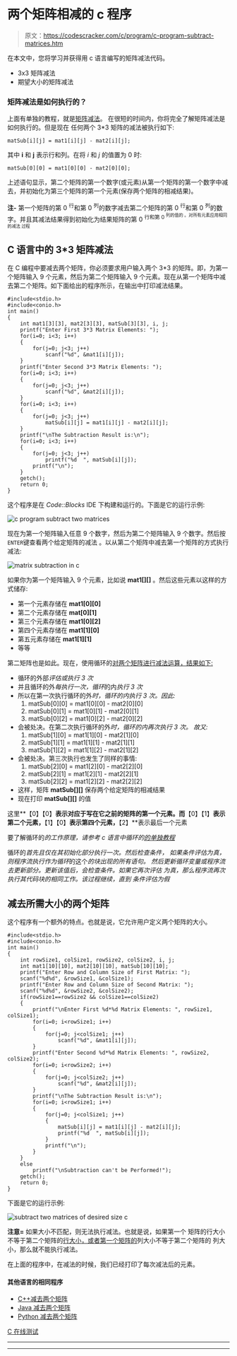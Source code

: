 # 两个矩阵相减的 c 程序

> 原文：<https://codescracker.com/c/program/c-program-subtract-matrices.htm>

在本文中，您将学习并获得用 c 语言编写的矩阵减法代码。

*   3x3 矩阵减法
*   期望大小的矩阵减法

### 矩阵减法是如何执行的？

上面有单独的教程，就是[矩阵减法](/nonprog/matrix-subtraction.htm)。 在很短的时间内，你将完全了解矩阵减法是如何执行的。但是现在 任何两个 3*3 矩阵的减法被执行如下:

```
matSub[i][j] = mat1[i][j] - mat2[i][j];
```

其中 **i** 和 **j** 表示行和列。在将 *i* 和 *j* 的值置为 0 时:

```
matSub[0][0] = mat1[0][0] - mat2[0][0];
```

上述语句显示，第二个矩阵的第一个数字(或元素)从第一个矩阵的第一个数字中减去，并初始化为第三个矩阵的第一个元素(保存两个矩阵的相减结果)。

**注-** 第一个矩阵的第 0 <sup>行</sup>和第 0 <sup>列</sup>的数字减去第二个矩阵的第 0 <sup>行</sup>和第 0 <sup>列</sup>的数字。并且其减法结果得到初始化为结果矩阵的第 0 <sup>行和第 0 <sup>列的值的 。对所有元素应用相同的减法 过程</sup></sup>

## C 语言中的 3*3 矩阵减法

在 C 编程中要减去两个矩阵，你必须要求用户输入两个 3*3 的矩阵。即，为第一个矩阵输入 9 个元素，然后为第二个矩阵输入 9 个元素。现在从第一个矩阵中减去第二个矩阵。如下面给出的程序所示，在输出中打印减法结果。

```
#include<stdio.h>
#include<conio.h>
int main()
{
    int mat1[3][3], mat2[3][3], matSub[3][3], i, j;
    printf("Enter First 3*3 Matrix Elements: ");
    for(i=0; i<3; i++)
    {
        for(j=0; j<3; j++)
            scanf("%d", &mat1[i][j]);
    }
    printf("Enter Second 3*3 Matrix Elements: ");
    for(i=0; i<3; i++)
    {
        for(j=0; j<3; j++)
            scanf("%d", &mat2[i][j]);
    }
    for(i=0; i<3; i++)
    {
        for(j=0; j<3; j++)
            matSub[i][j] = mat1[i][j] - mat2[i][j];
    }
    printf("\nThe Subtraction Result is:\n");
    for(i=0; i<3; i++)
    {
        for(j=0; j<3; j++)
            printf("%d  ", matSub[i][j]);
        printf("\n");
    }
    getch();
    return 0;
}
```

这个程序是在 *Code::Blocks* IDE 下构建和运行的。下面是它的运行示例:

![c program subtract two matrices](img/7335319e9d085ed1f44c6e4a4d382c53.png)

现在为第一个矩阵输入任意 9 个数字，然后为第二个矩阵输入 9 个数字。然后按`ENTER`键查看两个给定矩阵的减法 。以从第二个矩阵中减去第一个矩阵的方式执行减法:

![matrix subtraction in c](img/ac277857b8bd96778ac28e01a8ced044.png)

如果你为第一个矩阵输入 9 个元素，比如说 **mat1[][]** 。然后这些元素以这样的方式储存:

*   第一个元素存储在 **mat1[0][0]**
*   第二个元素存储在 **mat[0][1]**
*   第三个元素存储在 **mat1[0][2]**
*   第四个元素存储在 **mat1[1][0]**
*   第五元素存储在 **mat1[1][1]**
*   等等

第二矩阵也是如此。现在，使用循环的[对两个矩阵进行减法运算，结果如下:](/c/c-for-loop.htm)

*   循环的外部*评估或执行 3 次*
*   并且循环的外*每执行一次，循环*的内*执行 3 次*
*   所以在第一次执行循环的外*时，*循环的内*执行 3 次。因此:*
    1.  matSub[0][0] = mat1[0][0] - mat2[0][0]
    2.  matSub[0][1] = mat1[0][1] - mat2[0][1]
    3.  matSub[0][2] = mat1[0][2] - mat2[0][2]
*   会被处决。在第二次执行循环的外*时，*循环的内*再次执行 3 次。 故又:*
    1.  matSub[1][0] = mat1[1][0] - mat2[1][0]
    2.  matSub[1][1] = mat1[1][1] - mat2[1][1]
    3.  matSub[1][2] = mat1[1][2] - mat2[1][2]
*   会被处决。第三次执行也发生了同样的事情:
    1.  matSub[2][0] = mat1[2][0] - mat2[2][0]
    2.  matSub[2][1] = mat1[2][1] - mat2[2][1]
    3.  matSub[2][2] = mat1[2][2] - mat2[2][2]
*   这样，矩阵 **matSub[][]** 保存两个给定矩阵的相减结果
*   现在打印 **matSub[][]** 的值

这里**【0】【0】**表示对应于写在它之前的矩阵的第一个元素。而**【0】【1】**表示 第二个元素，**【1】【0】**表示第四个元素，**【2】**表示最后一个元素

要了解循环的*的工作原理，请参考 c 语言中循环的[的单独教程](/c/c-for-loop.htm)*

循环的*首先且仅在其初始化部分执行一次。然后检查条件， 如果条件评估为真，则程序流执行作为循环*的这个*的块出现的所有语句。 然后更新循环变量或程序流去更新部分。更新该值后，会检查条件。如果它再次评估 为真，那么程序流再次执行其代码块的相同工作。该过程继续，直到 条件评估为假*

## 减去所需大小的两个矩阵

这个程序有一个额外的特点。也就是说，它允许用户定义两个矩阵的大小。

```
#include<stdio.h>
#include<conio.h>
int main()
{
    int rowSize1, colSize1, rowSize2, colSize2, i, j;
    int mat1[10][10], mat2[10][10], matSub[10][10];
    printf("Enter Row and Column Size of First Matrix: ");
    scanf("%d%d", &rowSize1, &colSize1);
    printf("Enter Row and Column Size of Second Matrix: ");
    scanf("%d%d", &rowSize2, &colSize2);
    if(rowSize1==rowSize2 && colSize1==colSize2)
    {
        printf("\nEnter First %d*%d Matrix Elements: ", rowSize1, colSize1);
        for(i=0; i<rowSize1; i++)
        {
            for(j=0; j<colSize1; j++)
                scanf("%d", &mat1[i][j]);
        }
        printf("Enter Second %d*%d Matrix Elements: ", rowSize2, colSize2);
        for(i=0; i<rowSize2; i++)
        {
            for(j=0; j<colSize2; j++)
                scanf("%d", &mat2[i][j]);
        }
        printf("\nThe Subtraction Result is:\n");
        for(i=0; i<rowSize1; i++)
        {
            for(j=0; j<colSize1; j++)
            {
                matSub[i][j] = mat1[i][j] - mat2[i][j];
                printf("%d  ", matSub[i][j]);
            }
            printf("\n");
        }
    }
    else
        printf("\nSubtraction can't be Performed!");
    getch();
    return 0;
}
```

下面是它的运行示例:

![subtract two matrices of desired size c](img/c5b245a5b4aff18d654c3ddbd52f22a0.png)

**注意=** 如果大小不匹配，则无法执行减法。也就是说，如果第一个 矩阵的行大小不等于第二个矩阵的<u>行大小，或者第一个矩阵的</u>列大小不等于第二个矩阵的 列大小，那么就不能执行减法。

在上面的程序中，在减法的时候，我们已经打印了每次减法后的元素。

#### 其他语言的相同程序

*   [C++减去两个矩阵](/cpp/program/cpp-program-subtract-matrices.htm)
*   [Java 减去两个矩阵](/java/program/java-program-subtract-matrices.htm)
*   [Python 减去两个矩阵](/python/program/python-program-subtract-two-matrices.htm)

[C 在线测试](/exam/showtest.php?subid=2)

* * *

* * *